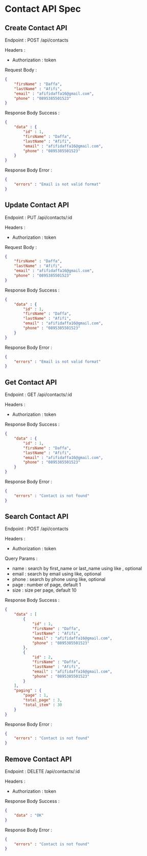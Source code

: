 # Contact API Spec

## Create Contact API

Endpoint : POST /api/contacts

Headers :
- Authorization : token

Request Body :

```json
{
    "firsName" : "Daffa",
    "lastName" : "Afifi",
    "email" : "afifidaffa16@gmail.com",
    "phone" : "0895385501523"
}
```

Response Body Success :

```json
{
    "data" : {
        "id" : 1,
        "firsName" : "Daffa",
        "lastName" : "Afifi",
        "email" : "afifidaffa16@gmail.com",
        "phone" : "0895385501523"
    }
}
```

Response Body Error :

```json
{
    "errors" : "Email is not valid format"
}
```

## Update Contact API

Endpoint : PUT /api/contacts/:id

Headers :
- Authorization : token

Request Body :

```json
{
    "firsName" : "Daffa",
    "lastName" : "Afifi",
    "email" : "afifidaffa16@gmail.com",
    "phone" : "0895385501523"
}
```

Response Body Success :

```json
{
    "data" : {
        "id" : 1,
        "firsName" : "Daffa",
        "lastName" : "Afifi",
        "email" : "afifidaffa16@gmail.com",
        "phone" : "0895385501523"
    }
}
```

Response Body Error :

```json
{
    "errors" : "Email is not valid format"
}
```

## Get Contact API

Endpoint : GET /api/contacts/:id

Headers :
- Authorization : token

Response Body Success :

```json
{
    "data" : {
        "id" : 1,
        "firsName" : "Daffa",
        "lastName" : "Afifi",
        "email" : "afifidaffa16@gmail.com",
        "phone" : "0895385501523"
    }
}
```

Response Body Error :

```json
{
    "errors" : "Contact is not found"
}
```

## Search Contact API

Endpoint : POST /api/contacts

Headers :
- Authorization : token

Query Params :
- name : search by first_name or last_name using like , optional
- email : search by email using like, optional
- phone : search by phone using like, optional
- page : number of page, default 1
- size : size per page, default 10

Response Body Success :

```json
{
    "data" : [
        {
            "id" : 1,
            "firsName" : "Daffa",
            "lastName" : "Afifi",
            "email" : "afifidaffa16@gmail.com",
            "phone" : "0895385501523"
        },
        {
            "id" : 2,
            "firsName" : "Daffa",
            "lastName" : "Afifi",
            "email" : "afifidaffa16@gmail.com",
            "phone" : "0895385501523"
        }
    ],
    "paging" : {
        "page" : 1,
        "total_page" : 3,
        "total_item" : 30
    }
}
```

Response Body Error :

```json
{
    "errors" : "Contact is not found"
}
```

## Remove Contact API

Endpoint : DELETE /api/contacts/:id

Headers :
- Authorization : token

Response Body Success :

```json
{
    "data" : "OK"
}
```

Response Body Error :

```json
{
    "errors" : "Contact is not found"
}
```